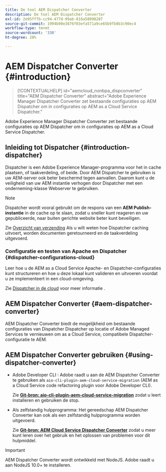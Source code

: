```yaml
---
title: De tool AEM Dispatcher Converter
description: De tool AEM Dispatcher Converter
exl-id: 2e95ff7b-cc94-477d-99ab-816a58998287
source-git-commit: 1994b90e3876f03efa571a9ce65b9fb8b3c90ec4
workflow-type: tm+mt
source-wordcount: '338'
ht-degree: 20%

---
```


# AEM Dispatcher Converter {#introduction}

>[!CONTEXTUALHELP]
>id="aemcloud_nonbpa_dispconverter"
>title="AEM Dispatcher Converter"
>abstract="Adobe Experience Manager Dispatcher Converter zet bestaande configuraties op AEM Dispatcher om in configuraties op AEM as a Cloud Service Dispatcher."

Adobe Experience Manager Dispatcher Converter zet bestaande configuraties op AEM Dispatcher om in configuraties op AEM as a Cloud Service Dispatcher.

## Inleiding tot Dispatcher {#introduction-dispatcher}

Dispatcher is een Adobe Experience Manager-programma voor het in cache plaatsen, of taakverdeling, of beide. Door AEM Dispatcher te gebruiken is uw AEM-server ook beter beschermd tegen aanvallen. Daarom kunt u de veiligheid van uw AEM instantie verhogen door Dispatcher met een onderneming-klasse Webserver te gebruiken.

>[!NOTE]
>Dispatcher wordt vooral gebruikt om de respons van een **AEM Publish-instantie** in de cache op te slaan, zodat u sneller kunt reageren en uw gepubliceerde, naar buiten gerichte website beter kunt beveiligen.

Zie [Overzicht van verzending](https://experienceleague.adobe.com/docs/experience-manager-dispatcher/using/dispatcher.html) Als u wilt weten hoe Dispatcher caching uitvoert, worden documenten geretourneerd en de taakverdeling uitgevoerd.

### Configuratie en testen van Apache en Dispatcher {#dispatcher-configurations-cloud}

Leer hoe u de AEM as a Cloud Service Apache- en Dispatcher-configuraties kunt structureren en hoe u deze lokaal kunt valideren en uitvoeren voordat u ze implementeert in een cloud-omgeving.

Zie [Dispatcher in de cloud](https://experienceleague.adobe.com/docs/experience-manager-cloud-service/content/implementing/content-delivery/disp-overview.html) voor meer informatie .

## AEM Dispatcher Converter {#aem-dispatcher-converter}

AEM Dispatcher Converter biedt de mogelijkheid om bestaande configuraties van Dispatcher Dispatcher op locatie of Adobe Managed Services te vernieuwen om as a Cloud Service, compatibele Dispatcher-configuratie te AEM.

## AEM Dispatcher Converter gebruiken {#using-dispatcher-converter}

* Adobe Developer CLI : Adobe raadt u aan de AEM Dispatcher Converter te gebruiken als `aio-cli-plugin-aem-cloud-service-migration` (AEM as a Cloud Service code refactoring plugin voor Adobe Developer CLI).

  Zie **[Git-bron: aio-cli-plugin-aem-cloud-service-migration](https://github.com/adobe/aio-cli-plugin-aem-cloud-service-migration#introduction)** zodat u leert installeren en gebruiken de stop.

* Als zelfstandig hulpprogramma: Het gereedschap AEM Dispatcher Converter kan ook als een zelfstandig hulpprogramma worden uitgevoerd.

  Zie **[Git-bron: AEM Cloud Service Dispatcher Converter](https://github.com/adobe/aem-cloud-service-source-migration/tree/master/packages/dispatcher-converter)** zodat u meer kunt leren over het gebruik en het oplossen van problemen voor dit hulpmiddel.

>[!IMPORTANT]
>AEM Dispatcher Converter wordt ontwikkeld met NodeJS. Adobe raadt u aan NodeJS 10.0+ te installeren.
